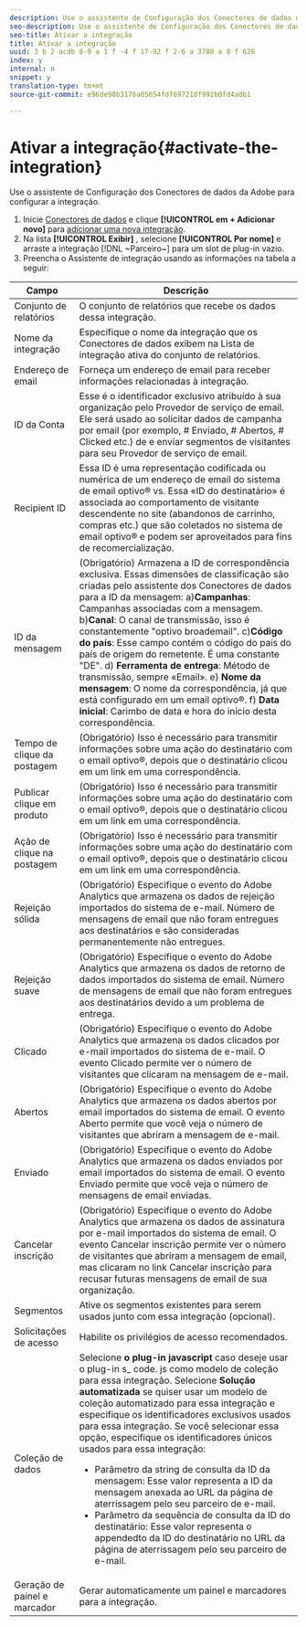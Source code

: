 ```yaml
---
description: Use o assistente de Configuração dos Conectores de dados da Adobe para configurar a integração.
seo-description: Use o assistente de Configuração dos Conectores de dados da Adobe para configurar a integração.
seo-title: Ativar a integração
title: Ativar a integração
uuid: 3 b 2 acdb 8-9 a 1 f -4 f 17-92 f 2-6 a 3780 a 8 f 626
index: y
internal: n
snippet: y
translation-type: tm+mt
source-git-commit: e96de98b3176a05654fdf697210f992b0fd4adb1

---
```



# Ativar a integração{#activate-the-integration}

Use o assistente de Configuração dos Conectores de dados da Adobe para configurar a integração.

1. Inicie [Conectores de dados](https://marketing.adobe.com/resources/help/en_US/genesis/c_overview.html) e clique **[!UICONTROL em + Adicionar novo]** para [adicionar uma nova integração](https://marketing.adobe.com/resources/help/en_US/genesis/t_add_integration.html).
1. Na lista **[!UICONTROL Exibir]** , selecione **[!UICONTROL Por nome]** e arraste a integração [!DNL ~Parceiro~] para um slot de plug-in vazio.
1. Preencha o Assistente de integração usando as informações na tabela a seguir:

| Campo | Descrição |
|--- |--- |
| Conjunto de relatórios | O conjunto de relatórios que recebe os dados dessa integração. |
| Nome da integração | Especifique o nome da integração que os Conectores de dados exibem na Lista de integração ativa do conjunto de relatórios. |
| Endereço de email | Forneça um endereço de email para receber informações relacionadas à integração. |
| ID da Conta | Esse é o identificador exclusivo atribuído à sua organização pelo Provedor de serviço de email. Ele será usado ao solicitar dados de campanha por email (por exemplo, # Enviado, # Abertos, # Clicked etc.) de e enviar segmentos de visitantes para seu Provedor de serviço de email. |
| Recipient ID | Essa ID é uma representação codificada ou numérica de um endereço de email do sistema de email optivo® vs. Essa «ID do destinatário» é associada ao comportamento de visitante descendente no site (abandonos de carrinho, compras etc.) que são coletados no sistema de email optivo® e podem ser aproveitados para fins de recomercialização. |
| ID da mensagem | (Obrigatório) Armazena a ID de correspondência exclusiva. Essas dimensões de classificação são criadas pelo assistente dos Conectores de dados para a ID da mensagem: a)**Campanhas**: Campanhas associadas com a mensagem. b)**Canal**: O canal de transmissão, isso é constantemente "optivo broademail". c)**Código do país**: Esse campo contém o código do país do país de origem do remetente. É uma constante "DE". d) **Ferramenta de entrega**: Método de transmissão, sempre «Email». e) **Nome da mensagem**: O nome da correspondência, já que está configurado em um email optivo®. f) **Data inicial**: Carimbo de data e hora do início desta correspondência. |
| Tempo de clique da postagem | (Obrigatório) Isso é necessário para transmitir informações sobre uma ação do destinatário com o email optivo®, depois que o destinatário clicou em um link em uma correspondência. |
| Publicar clique em produto | (Obrigatório) Isso é necessário para transmitir informações sobre uma ação do destinatário com o email optivo®, depois que o destinatário clicou em um link em uma correspondência. |
| Ação de clique na postagem | (Obrigatório) Isso é necessário para transmitir informações sobre uma ação do destinatário com o email optivo®, depois que o destinatário clicou em um link em uma correspondência. |
| Rejeição sólida | (Obrigatório) Especifique o evento do Adobe Analytics que armazena os dados de rejeição importados do sistema de e-mail. Número de mensagens de email que não foram entregues aos destinatários e são consideradas permanentemente não entregues. |
| Rejeição suave | (Obrigatório) Especifique o evento do Adobe Analytics que armazena os dados de retorno de dados importados do sistema de email. Número de mensagens de email que não foram entregues aos destinatários devido a um problema de entrega. |
| Clicado | (Obrigatório) Especifique o evento do Adobe Analytics que armazena os dados clicados por e-mail importados do sistema de e-mail. O evento Clicado permite ver o número de visitantes que clicaram na mensagem de e-mail. |
| Abertos | (Obrigatório) Especifique o evento do Adobe Analytics que armazena os dados abertos por email importados do sistema de email. O evento Aberto permite que você veja o número de visitantes que abriram a mensagem de e-mail. |
| Enviado | (Obrigatório) Especifique o evento do Adobe Analytics que armazena os dados enviados por email importados do sistema de email. O evento Enviado permite que você veja o número de mensagens de email enviadas. |
| Cancelar inscrição | (Obrigatório) Especifique o evento do Adobe Analytics que armazena os dados de assinatura por e-mail importados do sistema de email. O evento Cancelar inscrição permite ver o número de visitantes que abriram a mensagem de email, mas clicaram no link Cancelar inscrição para recusar futuras mensagens de email de sua organização. |
| Segmentos | Ative os segmentos existentes para serem usados junto com essa integração (opcional). |
| Solicitações de acesso | Habilite os privilégios de acesso recomendados. |
| Coleção de dados | Selecione **o plug-in javascript** caso deseje usar o plug-in s_ code. js como modelo de coleção para essa integração. Selecione **Solução automatizada** se quiser usar um modelo de coleção automatizado para essa integração e especifique os identificadores exclusivos usados para essa integração. Se você selecionar essa opção, especifique os identificadores únicos usados para essa integração:<ul><li>Parâmetro da string de consulta da ID da mensagem: Esse valor representa a ID da mensagem anexada ao URL da página de aterrissagem pelo seu parceiro de e-mail.</li><li>Parâmetro da sequência de consulta da ID do destinatário: Esse valor representa o appendedto da ID do destinatário no URL da página de aterrissagem pelo seu parceiro de e-mail.</li></ul> |
| Geração de painel e marcador | Gerar automaticamente um painel e marcadores para a integração. |